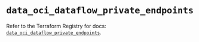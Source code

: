 # `data_oci_dataflow_private_endpoints`

Refer to the Terraform Registry for docs: [`data_oci_dataflow_private_endpoints`](https://registry.terraform.io/providers/oracle/oci/7.19.0/docs/data-sources/dataflow_private_endpoints).
